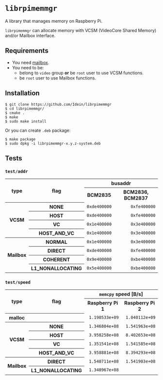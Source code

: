 # `librpimemmgr`

A library that manages memory on Raspberry Pi.

`librpimemmgr` can allocate memory with VCSM (VideoCore Shared Memory) and/or
Mailbox interface.


## Requirements

- You need [mailbox](https://github.com/Terminus-IMRC/mailbox).
- You need to be:
  - belong to `video` group **or** be `root` user to use VCSM functions.
  - be `root` user to use Mailbox functions.


## Installation

```
$ git clone https://github.com/Idein/librpimemmgr
$ cd librpimemmgr/
$ cmake .
$ make
$ sudo make install
```

Or you can create `.deb` package:

```
$ make package
$ sudo dpkg -i librpimemmgr-x.y.z-system.deb
```


## Tests

### `test/addr`

<table>
<tr> <th rowspan=2>type</th> <th rowspan=2>flag</th> <th colspan=2>busaddr</th> </tr>
<tr> <th>BCM2835</th> <th>BCM2836, BCM2837</th> </tr>
<tr> <th rowspan=4>VCSM</th>    <th>NONE</th>             <td align="right"><code>0xde400000</code></td> <td align="right"><code>0xfe400000</code></td> </tr>
<tr>                            <th>HOST</th>             <td align="right"><code>0xde400000</code></td> <td align="right"><code>0xfe400000</code></td> </tr>
<tr>                            <th>VC</th>               <td align="right"><code>0x1e400000</code></td> <td align="right"><code>0x3e400000</code></td> </tr>
<tr>                            <th>HOST_AND_VC</th>      <td align="right"><code>0x1e400000</code></td> <td align="right"><code>0x3e400000</code></td> </tr>
<tr> <th rowspan=4>Mailbox</th> <th>NORMAL</th>           <td align="right"><code>0x1e400000</code></td> <td align="right"><code>0x3e400000</code></td> </tr>
<tr>                            <th>DIRECT</th>           <td align="right"><code>0xde400000</code></td> <td align="right"><code>0xfe400000</code></td> </tr>
<tr>                            <th>COHERENT</th>         <td align="right"><code>0x9e400000</code></td> <td align="right"><code>0xbe400000</code></td> </tr>
<tr>                            <th>L1_NONALLOCATING</th> <td align="right"><code>0x5e400000</code></td> <td align="right"><code>0xbe400000</code></td> </tr>
</table>

### `test/speed`

<table>
<tr> <th rowspan=2>type</th> <th rowspan=2>flag</th> <th colspan=2><code>memcpy</code> speed [B/s]</th> </tr>
<tr> <th>Raspberry Pi 1</th> <th>Raspberry Pi 2</th> </tr>
<tr> <th>malloc</th>            <th></th>                 <td align="right"><code>1.190533e+09</code></td> <td align="right"><code>1.040112e+09</code></td> </tr>
<tr> <th rowspan=4>VCSM</th>    <th>NONE</th>             <td align="right"><code>1.346804e+08</code></td> <td align="right"><code>1.541963e+08</code></td> </tr>
<tr>                            <th>HOST</th>             <td align="right"><code>3.958258e+08</code></td> <td align="right"><code>8.402653e+08</code></td> </tr>
<tr>                            <th>VC</th>               <td align="right"><code>1.351541e+08</code></td> <td align="right"><code>1.541585e+08</code></td> </tr>
<tr>                            <th>HOST_AND_VC</th>      <td align="right"><code>3.958881e+08</code></td> <td align="right"><code>8.394293e+08</code></td> </tr>
<tr> <th rowspan=2>Mailbox</th> <th>DIRECT</th>           <td align="right"><code>1.540711e+08</code></td> <td align="right"><code>1.541903e+08</code></td> </tr>
<tr>                            <th>L1_NONALLOCATING</th> <td align="right"><code>1.348967e+08</code></td> <td align="right"></td>                          </tr>
</table>
